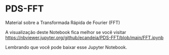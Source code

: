 # PDS-FFT
Material sobre a Transformada Rápida de Fourier (FFT)

A visualização deste Notebook fica melhor se você visitar https://nbviewer.jupyter.org/github/ecandeia/PDS-FFT/blob/main/FFT.ipynb

Lembrando que você pode baixar esse Jupyter Notebook.
